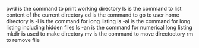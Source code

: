 pwd is the command to print working directory
ls is the command to list content of the current directory
cd is the command to go to user home directory
ls -l is the command for long listing
ls -al is the command for long listing including hidden files
ls -an is the command for numerical long listing
mkdir is used to make directory
mv is the command to move directoctory
rm to remove file
